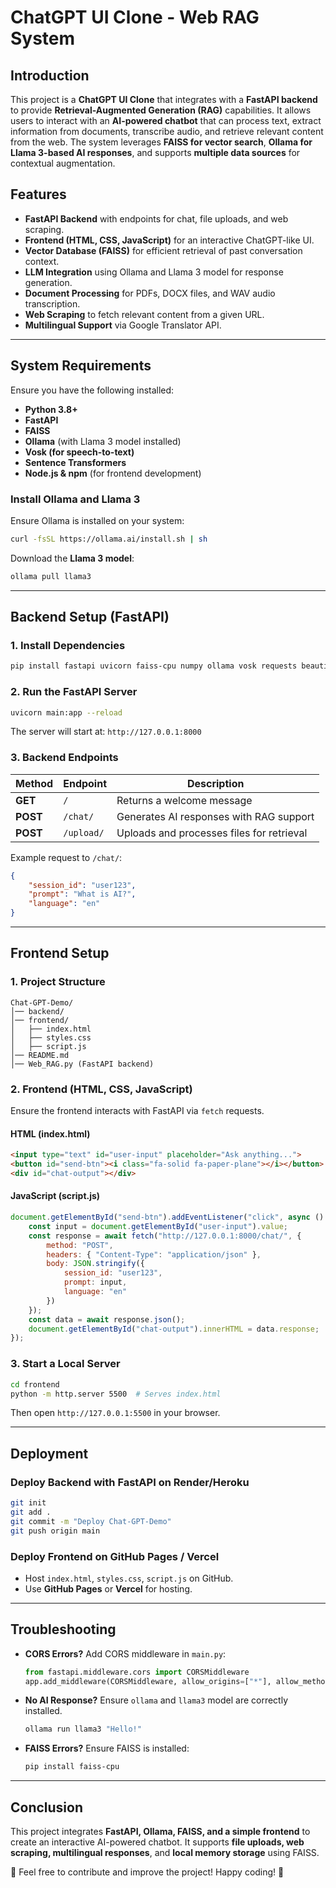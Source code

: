 # ChatGPT UI Clone - Web RAG System

## Introduction
This project is a **ChatGPT UI Clone** that integrates with a **FastAPI backend** to provide **Retrieval-Augmented Generation (RAG)** capabilities. It allows users to interact with an **AI-powered chatbot** that can process text, extract information from documents, transcribe audio, and retrieve relevant content from the web. The system leverages **FAISS for vector search**, **Ollama for Llama 3-based AI responses**, and supports **multiple data sources** for contextual augmentation.

## Features
- **FastAPI Backend** with endpoints for chat, file uploads, and web scraping.
- **Frontend (HTML, CSS, JavaScript)** for an interactive ChatGPT-like UI.
- **Vector Database (FAISS)** for efficient retrieval of past conversation context.
- **LLM Integration** using Ollama and Llama 3 model for response generation.
- **Document Processing** for PDFs, DOCX files, and WAV audio transcription.
- **Web Scraping** to fetch relevant content from a given URL.
- **Multilingual Support** via Google Translator API.

---

## System Requirements
Ensure you have the following installed:

- **Python 3.8+**
- **FastAPI**
- **FAISS**
- **Ollama** (with Llama 3 model installed)
- **Vosk (for speech-to-text)**
- **Sentence Transformers**
- **Node.js & npm** (for frontend development)

### Install Ollama and Llama 3
Ensure Ollama is installed on your system:
```sh
curl -fsSL https://ollama.ai/install.sh | sh
```
Download the **Llama 3 model**:
```sh
ollama pull llama3
```

---

## Backend Setup (FastAPI)

### 1. Install Dependencies
```sh
pip install fastapi uvicorn faiss-cpu numpy ollama vosk requests beautifulsoup4 fitz googletrans newspaper3k sentence-transformers python-docx
```

### 2. Run the FastAPI Server
```sh
uvicorn main:app --reload
```
The server will start at: `http://127.0.0.1:8000`

### 3. Backend Endpoints

| Method | Endpoint | Description |
|--------|------------|-------------|
| **GET** | `/` | Returns a welcome message |
| **POST** | `/chat/` | Generates AI responses with RAG support |
| **POST** | `/upload/` | Uploads and processes files for retrieval |

Example request to `/chat/`:
```json
{
    "session_id": "user123",
    "prompt": "What is AI?",
    "language": "en"
}
```

---

## Frontend Setup

### 1. Project Structure
```
Chat-GPT-Demo/
│── backend/
│── frontend/
│   ├── index.html
│   ├── styles.css
│   ├── script.js
│── README.md
│── Web_RAG.py (FastAPI backend)
```

### 2. Frontend (HTML, CSS, JavaScript)
Ensure the frontend interacts with FastAPI via `fetch` requests.

#### **HTML (index.html)**
```html
<input type="text" id="user-input" placeholder="Ask anything...">
<button id="send-btn"><i class="fa-solid fa-paper-plane"></i></button>
<div id="chat-output"></div>
```

#### **JavaScript (script.js)**
```js
document.getElementById("send-btn").addEventListener("click", async () => {
    const input = document.getElementById("user-input").value;
    const response = await fetch("http://127.0.0.1:8000/chat/", {
        method: "POST",
        headers: { "Content-Type": "application/json" },
        body: JSON.stringify({
            session_id: "user123",
            prompt: input,
            language: "en"
        })
    });
    const data = await response.json();
    document.getElementById("chat-output").innerHTML = data.response;
});
```

### 3. Start a Local Server
```sh
cd frontend
python -m http.server 5500  # Serves index.html
```
Then open `http://127.0.0.1:5500` in your browser.

---

## Deployment
### Deploy Backend with FastAPI on Render/Heroku
```sh
git init
git add .
git commit -m "Deploy Chat-GPT-Demo"
git push origin main
```

### Deploy Frontend on GitHub Pages / Vercel
- Host `index.html`, `styles.css`, `script.js` on GitHub.
- Use **GitHub Pages** or **Vercel** for hosting.

---

## Troubleshooting
- **CORS Errors?** Add CORS middleware in `main.py`:
  ```python
  from fastapi.middleware.cors import CORSMiddleware
  app.add_middleware(CORSMiddleware, allow_origins=["*"], allow_methods=["*"], allow_headers=["*"])
  ```
- **No AI Response?** Ensure `ollama` and `llama3` model are correctly installed.
  ```sh
  ollama run llama3 "Hello!"
  ```
- **FAISS Errors?** Ensure FAISS is installed:
  ```sh
  pip install faiss-cpu
  ```

---

## Conclusion
This project integrates **FastAPI, Ollama, FAISS, and a simple frontend** to create an interactive AI-powered chatbot. It supports **file uploads, web scraping, multilingual responses**, and **local memory storage** using FAISS.

🚀 Feel free to contribute and improve the project! Happy coding! 🎉

